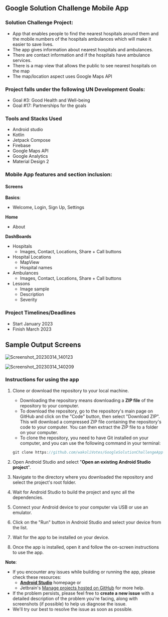 ## Google Solution Challenge Mobile App
### Solution Challenge Project:
- App that enables people to find the nearest hospitals around them and the mobile numbers of the hospitals ambulances which will make it easier to save lives.
- The app gives information about nearest hospitals and ambulances.
- There are contact information and if the hospitals have ambulance services.
- There is a map view that allows the public to see nearest hospitals on the map
- The map/location aspect uses Google Maps API

### Project falls under the following UN Development Goals:
- Goal #3: Good Health and Well-being
- Goal #17: Partnerships for the goals

### Tools and Stacks Used
- Android studio
- Kotlin
- Jetpack Compose
- Firebase
- Google Maps API
- Google Analytics
- Material Design 2

### Mobile App features and section inclusion:
#### Screens
**Basics**:
- Welcome, Login, Sign Up, Settings

**Home** 
- About 

**DashBoards**
- Hospitals 
   - Images, Contact, Locations, Share + Call buttons
- Hospital Locations
   - MapView
   - Hospital names
- Ambulances
   - Images, Contact, Locations, Share + Call buttons
- Lessons 
   - Image sample
   - Description
   - Severity

### Project Timelines/Deadlines
- Start January 2023
- Finish March 2023

## Sample Output Screens

![Screenshot_20230314_140123](https://user-images.githubusercontent.com/77758884/224985450-7b125604-4bb6-4723-9d98-9c0d0c655226.png)

![Screenshot_20230314_140209](https://user-images.githubusercontent.com/77758884/224985499-5af4bc17-8458-46b0-89d3-c55a453463f2.png)



### Instructions for using the app
1. Clone or download the repository to your local machine.
   - Downloading the repository means downloading a **ZIP file** of the repository to your computer.
   - To download the repository, go to the repository's main page on GitHub and click on the "Code" button, then select "Download ZIP". This will download a compressed ZIP file containing the repository's code to your computer. You can then extract the ZIP file to a folder on your computer.
   - To clone the repository, you need to have Git installed on your computer, and you can use the following command in your terminal:

   ```kt
   git clone https://github.com/wakoliVotes/GoogleSolutionChallengeApp.git
   
   ```
2. Open Android Studio and select "**Open an existing Android Studio project**".
3. Navigate to the directory where you downloaded the repository and select the project's root folder.
4. Wait for Android Studio to build the project and sync all the dependencies.
5. Connect your Android device to your computer via USB or use an emulator.
6. Click on the "Run" button in Android Studio and select your device from the list.
7. Wait for the app to be installed on your device.
8. Once the app is installed, open it and follow the on-screen instructions to use the app.

**Note**: 
- If you encounter any issues while building or running the app, please check these resources:
   -  **[Android Studio](https://developer.android.com/studio)** homepage or 
   - Jetbrain's [Manage projects hosted on GitHub](https://www.jetbrains.com/help/idea/manage-projects-hosted-on-github.html) for more help.
- If the problem persists, please feel free to **create a new issue** with a detailed description of the problem you're facing, along with screenshots (if possible) to help us diagnose the issue.
- We'll try our best to resolve the issue as soon as possible.




